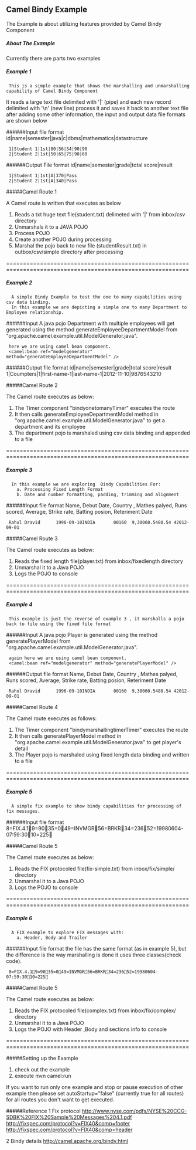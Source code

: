 Camel Bindy Example
-----------------------------------------

The Example is about utilizing features provided by Camel Bindy Component

##### About The Example

Currently there are parts two examples 

#####     Example 1
     This is a simple example that shows the marshalling and unmarshalling capability of Camel Bindy Component

 
It reads a large text file delimited with '|' (pipe) and each new record delimited with '\n' (new line)
process it and saves it back to another text file after adding some other information, the input and output data file
formats are shown below 


######Input file format
     id|name|semester|java|c|dbms|mathematics|datastructure

     1|Student 1|1st|80|56|54|90|90
     2|Student 2|1st|50|65|75|90|60  

######Output File format
     id|name|semester|grade|total score|result    

     1|Student 1|1st|A|370|Pass
     2|Student 2|1st|A|340|Pass 
          
#####Camel Route 1

A Camel route is written that executes as below

1. Reads a txt huge text file(student.txt) delimeted with '|'  from inbox/csv directory
2. Unmarshals it to a JAVA POJO
3. Process POJO
4. Create another POJO during processing
4. Marshal the pojo back to new file (studentResult.txt) in outbox/csv/simple directory after processing

============================================================================================================
#####     Example 2
      A simple Bindy Example to test the one to many capabilities using csv data binding.
      In this example we are depicting a simple one to many Department to Employee relationship.

######Input
	 A java pojo Department with multiple employees will get generated using the method generateEmployeeDepartmentModel 
	 from "org.apache.camel.example.util.ModelGenerator.java".
	 
	 here we are using camel bean component.
     <camel:bean ref="modelgenerator" method="generateEmployeeDepartmentModel" />

######Output file format
     id|name|semester|grade|total score|result 
     1|Coumpters|1|first-name-1|last-name-1|2012-11-10|9876543210

#####Camel Route 2

The Camel route executes as below:

1. The Timer component "bindyonetomanyTimer" executes the route
2. It then calls generateEmployeeDepartmentModel method in  "org.apache.camel.example.util.ModelGenerator.java" to get a department and its employee
3. The department pojo is marshaled using csv data binding and appended to a file

============================================================================================================
#####     Example 3
      In this example we are exploring  Bindy Capabilities For:
        a. Processing Fixed Length Format
        b. Date and number formatting, padding, trimming and alignment 
     
######Input file format
     Name, Debut Date, Country , Mathes palyed, Runs scored, Average, Strike rate, Batting posion, Reteriment Date
     
     Rahul Dravid      1996-09-10INDIA       00160  9,30060.5480.54 42012-09-01

#####Camel Route 3

The Camel route executes as below:

1. Reads the fixed length file(player.txt) from inbox/fixedlength directory
2. Unmarshal it to a Java POJO
3. Logs the POJO to console

============================================================================================================
#####     Example 4
     This example is just the reverse of example 3 , it marshalls a pojo back to file using the fixed file format

######Input
	 A java pojo Player is generated using the method generatePlayerModel 
	 from "org.apache.camel.example.util.ModelGenerator.java".
	 
	 again here we are using camel bean component.
     <camel:bean ref="modelgenerator" method="generatePlayerModel" />
         
######Output file format
     Name, Debut Date, Country , Mathes palyed, Runs scored, Average, Strike rate, Batting posion, Reteriment Date
     
     Rahul Dravid      1996-09-10INDIA       00160  9,30060.5480.54 42012-09-01

#####Camel Route 4

The Camel route executes as follows:

1. The Timer component "bindymarshallingtimerTimer" executes the route
2. It then calls generatePlayerModel method in  "org.apache.camel.example.util.ModelGenerator.java" to get player's detail
3. The Player pojo is marshaled using fixed length data binding and written to a file


============================================================================================================
#####     Example 5
      A simple fix example to show bindy capabilities for processing of fix messages.
     
######Input file format
     8=FIX.4.19=9035=049=INVMGR56=BRKR34=23652=19980604-07:59:3010=225

#####Camel Route 5

The Camel route executes as below:

1. Reads the FIX protocoled file(fix-simple.txt) from inbox/fix/simple/ directory
2. Unmarshal it to a Java POJO
3. Logs the POJO to console

============================================================================================================
#####     Example 6
      A FIX example to explore FIX messages with:
        a. Header, Body and Trailer
     
######Input file format
	 the file has the same format (as in example 5), but the difference is the way marshalling is done
	 it uses three classes(check code).
	 
     8=FIX.4.19=9035=049=INVMGR56=BRKR34=23652=19980604-07:59:3010=225

#####Camel Route 5

The Camel route executes as below:

1. Reads the FIX protocoled file(complex.txt) from inbox/fix/complex/ directory
2. Unmarshal it to a Java POJO
3. Logs the POJO with Header ,Body and sections info to  console

============================================================================================================

#####Setting up the Example

1. check out the example
2. execute mvn camel:run

If you want to run only one example and stop or pause execution of other example then please set autoStartup="false" 
(currently true for all routes) for all routes you don't want to get executed.



#####Reference
1 Fix protocol
	http://www.nyse.com/pdfs/NYSE%20CCG-SDBK%20FIX%20Sample%20Messages%204.1.pdf
	http://fixspec.com/protocol?v=FIX40&comp=footer
	http://fixspec.com/protocol?v=FIX40&comp=header
			
2 Bindy details
	http://camel.apache.org/bindy.html	